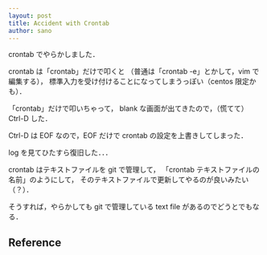 ```yaml
---
layout: post
title: Accident with Crontab
author: sano
---
```


crontab でやらかしました．

crontab は「crontab」だけで叩くと
（普通は「crontab -e」とかして，vim で編集する），
標準入力を受け付けることになってしまうっぽい（centos 限定かも）．

「crontab」だけで叩いちゃって，
blank な画面が出てきたので，（慌てて）Ctrl-D した．

Ctrl-D は EOF なので，EOF だけで crontab の設定を上書きしてしまった．

log を見てひたすら復旧した．．．

crontab はテキストファイルを git で管理して，
「crontab テキストファイルの名前」のようにして，
そのテキストファイルで更新してやるのが良いみたい（？）．

そうすれば，やらかしても git で管理している text file があるのでどうとでもなる．

## Reference
